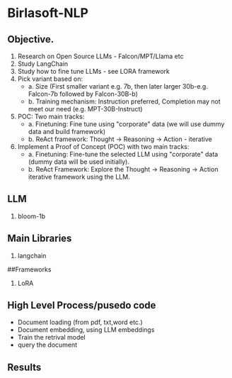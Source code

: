 # Birlasoft-NLP


## Objective.

1. Research on Open Source LLMs - Falcon/MPT/Llama etc
2. Study LangChain
3. Study how to fine tune LLMs - see LORA framework
4. Pick variant based on:
    -  a. Size (First smaller variant e.g. 7b, then later larger 30b-e.g. Falcon-7b followed by Falcon-30B-b)
    -  b. Training mechanism: Instruction preferred, Completion may not meet our need (e.g. MPT-30B-Instruct)
5. POC: Two main tracks:
    -  a. Finetuning: Fine tune using "corporate" data (we will use dummy data and build framework)
    -  b. ReAct framework: Thought -> Reasoning -> Action - iterative
1. Implement a Proof of Concept (POC) with two main tracks:
   - a. Finetuning: Fine-tune the selected LLM using "corporate" data (dummy data will be used initially).
   - b. ReAct Framework: Explore the Thought -> Reasoning -> Action iterative framework using the LLM.

## LLM

1. bloom-1b

## Main Libraries
1. langchain

##Frameworks
1. LoRA

## High Level Process/pusedo code
- Document loading (from pdf, txt,word etc.)
- Document embedding, using LLM embeddings
- Train the retrival model
- query the document

## Results
